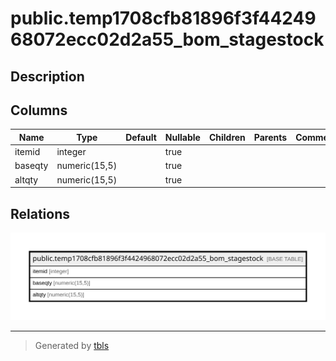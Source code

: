 # public.temp1708cfb81896f3f4424968072ecc02d2a55_bom_stagestock

## Description

## Columns

| Name | Type | Default | Nullable | Children | Parents | Comment |
| ---- | ---- | ------- | -------- | -------- | ------- | ------- |
| itemid | integer |  | true |  |  |  |
| baseqty | numeric(15,5) |  | true |  |  |  |
| altqty | numeric(15,5) |  | true |  |  |  |

## Relations

![er](public.temp1708cfb81896f3f4424968072ecc02d2a55_bom_stagestock.svg)

---

> Generated by [tbls](https://github.com/k1LoW/tbls)
